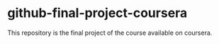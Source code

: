 # github-final-project-coursera
This repository is the final project of the course available on coursera.
